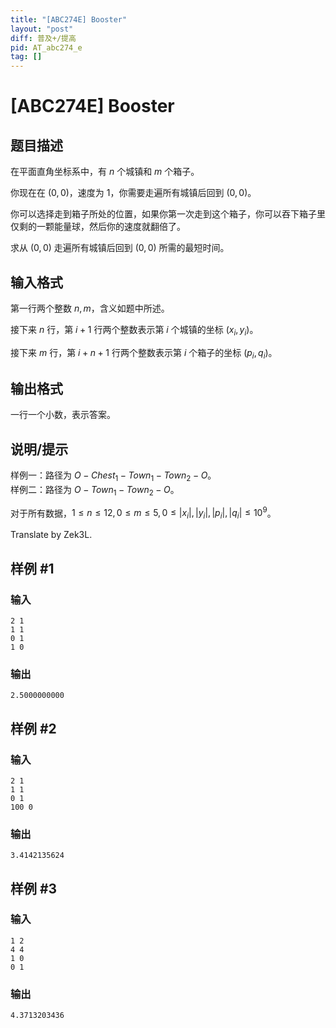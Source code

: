 ```yaml
---
title: "[ABC274E] Booster"
layout: "post"
diff: 普及+/提高
pid: AT_abc274_e
tag: []
---
```


# [ABC274E] Booster

## 题目描述

在平面直角坐标系中，有 $n$ 个城镇和 $m$ 个箱子。

你现在在 $(0,0)$，速度为 $1$，你需要走遍所有城镇后回到 $(0,0)$。

你可以选择走到箱子所处的位置，如果你第一次走到这个箱子，你可以吞下箱子里仅剩的一颗能量球，然后你的速度就翻倍了。

求从 $(0,0)$ 走遍所有城镇后回到 $(0,0)$ 所需的最短时间。

## 输入格式

第一行两个整数 $n,m$，含义如题中所述。

接下来 $n$ 行，第 $i+1$ 行两个整数表示第 $i$ 个城镇的坐标 $(x_i,y_i)$。

接下来 $m$ 行，第 $i+n+1$ 行两个整数表示第 $i$ 个箱子的坐标 $(p_i,q_i)$。

## 输出格式

一行一个小数，表示答案。

## 说明/提示

样例一：路径为 $O-Chest_1-Town_1-Town_2-O$。  
样例二：路径为 $O-Town_1-Town_2-O$。


对于所有数据，$1\leq n\leq 12,0\leq m\leq 5,0\leq |x_i|,|y_i|,|p_i|,|q_i|\leq 10^9$。

Translate by Zek3L.

## 样例 #1

### 输入

```
2 1
1 1
0 1
1 0
```

### 输出

```
2.5000000000
```

## 样例 #2

### 输入

```
2 1
1 1
0 1
100 0
```

### 输出

```
3.4142135624
```

## 样例 #3

### 输入

```
1 2
4 4
1 0
0 1
```

### 输出

```
4.3713203436
```

